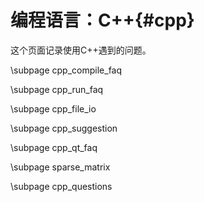 编程语言：C++{#cpp}
=====================

这个页面记录使用C++遇到的问题。

\subpage cpp_compile_faq

\subpage cpp_run_faq

\subpage cpp_file_io

\subpage cpp_suggestion

\subpage cpp_qt_faq

\subpage sparse_matrix

\subpage cpp_questions